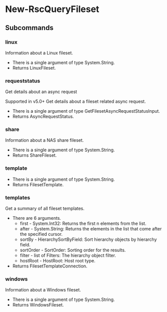 # New-RscQueryFileset
## Subcommands
### linux
Information about a Linux fileset.

- There is a single argument of type System.String.
- Returns LinuxFileset.
### requeststatus
Get details about an async request

Supported in v5.0+
Get details about a fileset related async request.

- There is a single argument of type GetFilesetAsyncRequestStatusInput.
- Returns AsyncRequestStatus.
### share
Information about a NAS share fileset.

- There is a single argument of type System.String.
- Returns ShareFileset.
### template
- There is a single argument of type System.String.
- Returns FilesetTemplate.
### templates
Get a summary of all fileset templates.

- There are 6 arguments.
    - first - System.Int32: Returns the first n elements from the list.
    - after - System.String: Returns the elements in the list that come after the specified cursor.
    - sortBy - HierarchySortByField: Sort hierarchy objects by hierarchy field.
    - sortOrder - SortOrder: Sorting order for the results.
    - filter - list of Filters: The hierarchy object filter.
    - hostRoot - HostRoot: Host root type.
- Returns FilesetTemplateConnection.
### windows
Information about a Windows fileset.

- There is a single argument of type System.String.
- Returns WindowsFileset.

